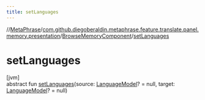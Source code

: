 ```yaml
---
title: setLanguages
---
```

//[MetaPhrase](../../../index.html)/[com.github.diegoberaldin.metaphrase.feature.translate.panel.memory.presentation](../index.html)/[BrowseMemoryComponent](index.html)/[setLanguages](set-languages.html)



# setLanguages



[jvm]\
abstract fun [setLanguages](set-languages.html)(source: [LanguageModel](../../com.github.diegoberaldin.metaphrase.domain.language.data/-language-model/index.html)? = null, target: [LanguageModel](../../com.github.diegoberaldin.metaphrase.domain.language.data/-language-model/index.html)? = null)




